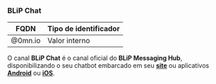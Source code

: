 ### BLiP Chat
| FQDN                     | Tipo de identificador       | 
|--------------------------|-----------------------------|
| @0mn.io                  | Valor interno                     |

O canal **BLiP Chat** é o canal oficial do **BLiP Messaging Hub**, disponibilizando o seu chatbot embarcado em seu [**site**](https://github.com/takenet/blip-sdk-web) ou aplicativos [**Android**](https://github.com/takenet/blip-sdk-android) ou [**iOS**](https://github.com/takenet/blip-sdk-ios).
